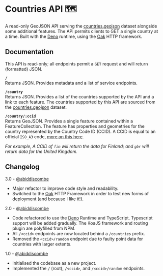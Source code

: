 # Countries API 🗺️

A read-only GeoJSON API serving the
[countries.geojson](https://github.com/datasets/geo-countries) dataset alongside
some additional features. The API permits clients to GET a single country at a
time. Built with the [Deno](https://deno.com/runtime) runtime, using the
[Oak](https://oakserver.github.io/oak/) HTTP framework.

## Documentation

This API is read-only; all endpoints permit a `GET` request and will return
(formatted) JSON.

**`/`**\
Returns JSON. Provides metadata and a list of service endpoints.

**`/country`**\
Returns JSON. Provides a list of the countries supported by the API and a link
to each feature. The countries supported by this API are sourced from the
[countries.geojson](https://github.com/datasets/geo-countries) dataset.

**`/country/:ccid`**\
Returns GeoJSON. Provides a single feature contained within a FeatureCollection.
The feature has properties and geometries for the country represented by the
Country Code ID (CCID). A CCID is equal to an official `ISO_A3` code,
[more on this here](https://en.wikipedia.org/wiki/ISO_3166-1_alpha-3).

_For example, A CCID of `fin` will return the data for Finland; and `gbr` will
return data for the United Kingdom._

## Changelog

3.0 - [@abiddiscombe](https://github.com/abiddiscombe)

- Major refactor to improve code style and readability.
- Switched to the [Oak](https://oakserver.github.io/oak/) HTTP Framework in
  order to test new forms of deployment (and because I like it!).

2.0 - [@abiddiscombe](https://github.com/abiddiscombe)

- Code refactored to use the [Deno](https://deno.com/runtime) Runtime and
  TypeScript. Typescript support will be added gradually. The KoaJS framework
  and routing plugin are polyfilled from NPM.
- All `/<ccid>` endpoints are now located behind a `/countries` prefix.
- Removed the `<ccid>/random` endpoint due to faulty point data for countries
  with larger extents.

1.0 - [@abiddiscombe](https://github.com/abiddiscombe)

- Initialised the codebase as a new project.
- Implemented the `/` (root), `/<ccid>`, and `/<ccid>/random` endpoints.
